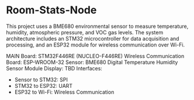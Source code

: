# Room-Stats-Node

This project uses a BME680 environmental sensor to measure temperature, humidity, atmospheric pressure, and VOC gas levels. The system architecture includes an STM32 microcontroller for data acquisition and processing, and an ESP32 module for wireless communication over Wi-Fi.

MAIN Board: STM32F446RE (NUCLEO-F446RE)
Wireless Communication Board: ESP-WROOM-32
Sensor: BME680 Digital Temperature Humidity Sensor Module
Display: TBD
Interfaces:
- Sensor to STM32: SPI
- STM32 to ESP32: UART
- ESP32 to Wi-Fi: Wireless Communication